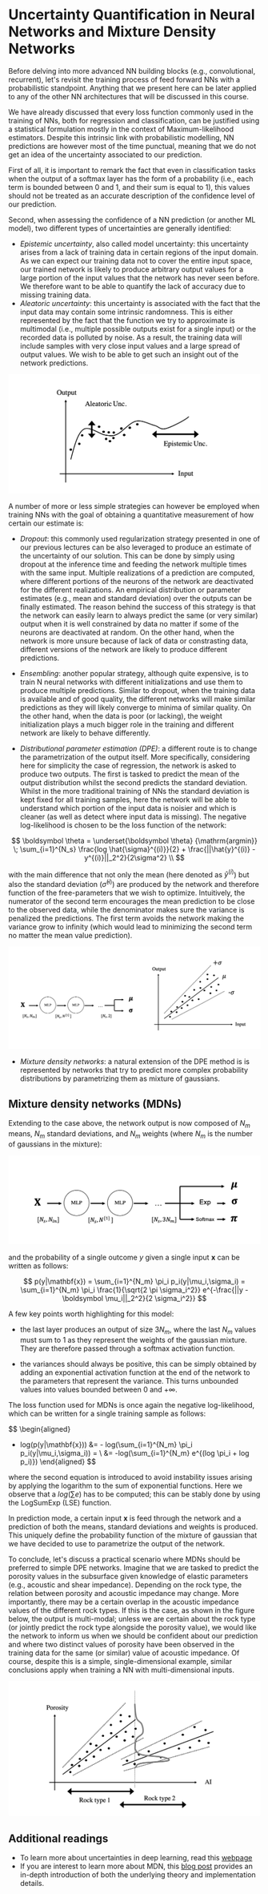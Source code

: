 # Uncertainty Quantification in Neural Networks and Mixture Density Networks

Before delving into more advanced NN building blocks (e.g., convolutional, recurrent), let's revisit the training process
of feed forward NNs with a probabilistic standpoint. Anything that we present here can be later applied to any of the other NN 
architectures that will be discussed in this course.

We have already discussed that every loss function commonly used in the training of NNs, both for regression and classification,
can be justified using a statistical formulation mostly in the context of Maximum-likelihood estimators. Despite this intrinsic
link with probabilistic modelling, NN predictions are however most of the time punctual, meaning that we do not get an idea of
the uncertainty associated to our prediction. 

First of all, it is important to remark the fact that even in classification tasks when the output of a softmax layer has the form
of a probability (i.e., each term is bounded between 0 and 1, and their sum is equal to 1), this values should not be treated as an accurate description of the confidence level of our prediction.

Second, when assessing the confidence of a NN prediction (or another ML model), two different types of uncertainties 
are generally identified:

- *Epistemic uncertainty*, also called model uncertainty: this uncertainty arises from a lack of training data in certain regions of the input domain. As we can expect our training data not to cover the entire input space, our trained network is likely to produce arbitrary output values for a large portion of the input values that the network has never seen before. We therefore want to be able to quantify the lack of accuracy due to missing training data.
- *Aleatoric uncertainty*: this uncertainty is associated with the fact that the input data may contain some intrinsic randomness. This is either represented by the fact that the function we try to approximate is multimodal (i.e., multiple possible outputs exist for a single input) or the recorded data is polluted by noise. As a result, the training data will include samples with very close input values and a large spread of output values. We wish to be able to get such an insight out of the network predictions.
 
![UNCERT](figs/uncert.png)


A number of more or less simple strategies can however be employed when training NNs with the goal of obtaining a quantitative measurement of how certain our estimate is:

- *Dropout*: this commonly used regularization strategy presented in one of our previous lectures can be also leveraged to produce an estimate of the uncertainty of our solution. This can be done by simply using dropout at the inference time and feeding the network multiple times with the same input. Multiple realizations of a prediction are computed, where different portions of the neurons of the network are deactivated for the different realizations. An empirical distribution or parameter estimates (e.g., mean and standard deviation) over the outputs can be finally estimated. 
  The reason behind the success of this strategy is that the network can easily learn to always predict the same (or very similar) output when it is well constrained by data no matter if some of the neurons are deactivated at random. On the other hand, when the network is more unsure because of lack of data or constrasting data, different versions of the network are likely to produce different predictions.

- *Ensembling*: another popular strategy, although quite expensive, is to train N neural networks with different initializations and use them to produce multiple predictions. Similar to dropout, when the training data is available and of good quality, the different networks will make similar predictions as they will likely converge to minima of similar quality. On the other hand, when the data is poor (or lacking), the weight initialization plays a much bigger role in the training and different network are likely to behave differently.
  
- *Distributional parameter estimation (DPE)*: a different route is to change the parametrization of the output itself. More specifically, considering here for simplicity the case of regression, the network is asked to produce two outputs. The first is tasked to predict the mean of the output distribution whilst the second predicts the standard deviation. Whilst in the more traditional training of NNs the standard deviation is kept fixed for all training samples, here the network will be able to understand which portion of the input data is noisier and which is cleaner (as well as detect where input data is missing). The negative log-likelihood is chosen to be the loss function of the network:

$$
\boldsymbol \theta = \underset{\boldsymbol \theta} {\mathrm{argmin}} \; \sum_{i=1}^{N_s} \frac{log \hat{\sigma}^{(i)}}{2} +
\frac{||\hat{y}^{(i)} - y^{(i)}||_2^2}{2\sigma^2} \\
$$

  with the main difference that not only the mean (here denoted as $\hat{y}^{(i)}$) but also the standard deviation ($\hat{\sigma}^{(i)}$) are produced by the network and therefore function of the free-parameters that we wish to optimize. Intuitively, the numerator of the second term encourages the mean prediction to be close to the observed data, while the denominator makes sure the variance is penalized the predictions. The first term avoids the network making the variance grow to infinity (which would lead to minimizing the second term no matter the mean value prediction).

![DPE](figs/dpe.png)

- *Mixture density networks*: a natural extension of the DPE method is is represented by networks that try to predict more complex probability distributions by parametrizing them as mixture of gaussians. 
  

## Mixture density networks (MDNs)

Extending to the case above, the network output is now composed of $N_m$ means, $N_m$ standard deviations, 
and $N_m$ weights (where $N_m$ is the number of gaussians in the mixture):
  
![MDN](figs/mdn.png)

and the probability of a single outcome $y$ given a single input $\mathbf{x}$ can be written as follows:

$$
p(y|\mathbf{x}) = \sum_{i=1}^{N_m} \pi_i p_i(y|\mu_i,\sigma_i) = 
  \sum_{i=1}^{N_m} \pi_i \frac{1}{\sqrt{2 \pi \sigma_i^2}} e^{-\frac{||y - \boldsymbol \mu_i||_2^2}{2 \sigma_i^2}}
$$

A few key points worth highlighting for this model:

- the last layer produces an output of size $3N_m$, where the last $N_m$ values must sum to 1 as they represent the weights
of the gaussian mixture. They are therefore passed through a softmax activation function.
  
- the variances should always be positive, this can be simply obtained by adding an exponential activation function at the end 
  of the network to the parameters that represent the variance. This turns unbounded values into values bounded between 0 and $+\infty$.

The loss function used for MDNs is once again the negative log-likelihood, which can be written for a single training sample
as follows:

$$
\begin{aligned}
- log(p(y|\mathbf{x})) &= - log(\sum_{i=1}^{N_m} \pi_i p_i(y|\mu_i,\sigma_i)) = \\
&= -log(\sum_{i=1}^{N_m} e^{(log \pi_i + log p_i)})
\end{aligned}
$$
  
where the second equation is introduced to avoid instability issues arising by applying the logarithm to the sum of exponential functions.
Here we observe that a $log(\sum e)$ has to be computed; this can be stably done by using the LogSumExp (LSE) function.

In prediction mode, a certain input $\mathbf{x}$ is feed through the network and a prediction of both the means, standard deviations and weights is produced. This uniquely define the probability function of the mixture of gaussian that we have decided to use to parametrize the output of the network.

To conclude, let's discuss a practical scenario where MDNs should be preferred to simple DPE networks. Imagine that we are tasked to predict the porosity values in the subsurface given knowledge of elastic parameters (e.g., acoustic and shear impedance). Depending on the rock type, the relation between porosity and acoustic impedance may change. More importantly, there may be a certain overlap in the acoustic impedance values of the different rock types. If this is the case, as shown in the figure below, the output is multi-modal; unless we are certain about the rock type (or jointly predict the rock type alongside the porosity value), we would like the network to inform us when we should be confident about our prediction and where two distinct values of porosity have been observed in the training data for the same (or similar) value of acoustic impedance. Of course, despite this is a simple, single-dimensional example, similar conclusions apply when training a NN with multi-dimensional inputs.

![MDN_PORO](figs/mdn_poro.png)


## Additional readings

- To learn more about uncertainties in deep learning, read this [webpage](https://www.inovex.de/de/blog/uncertainty-quantification-deep-learning/)
- If you are interest to learn more about MDN, this [blog post](https://towardsdatascience.com/mixture-density-networks-probabilistic-regression-for-uncertainty-estimation-5f7250207431)
  provides an in-depth introduction of both the underlying theory and implementation details.
